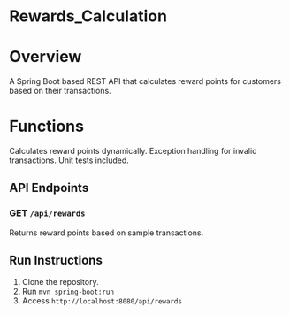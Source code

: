 # Rewards_Calculation
# Overview
A Spring Boot based REST API that calculates reward points for customers based on their transactions.
 
# Functions
Calculates reward points dynamically.
Exception handling for invalid transactions.
Unit tests included.
 
## API Endpoints
### GET `/api/rewards`
Returns reward points based on sample transactions.
 
## Run Instructions
1. Clone the repository.
2. Run `mvn spring-boot:run`
3. Access `http://localhost:8080/api/rewards`
